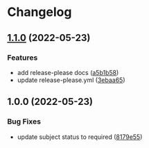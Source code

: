 # Changelog

## [1.1.0](https://github.com/18888628835/Blog/compare/v1.0.0...v1.1.0) (2022-05-23)


### Features

* add release-please docs ([a5b1b58](https://github.com/18888628835/Blog/commit/a5b1b58a4d82b466aab66a3efb42331ad95047ca))
* update release-please.yml ([3ebaa65](https://github.com/18888628835/Blog/commit/3ebaa6568d9ff5ec582e63cc37f2982a0b419af5))

## 1.0.0 (2022-05-23)


### Bug Fixes

* update subject status to required ([8179e55](https://github.com/18888628835/Blog/commit/8179e555f2970318be6a37a5393e2ae97a60b85b))

